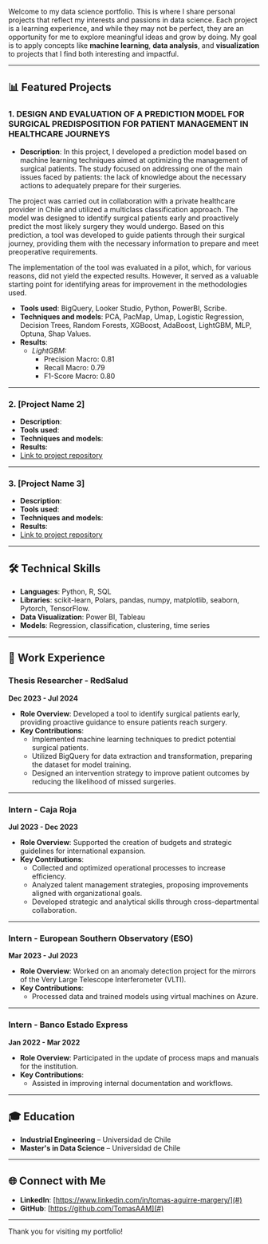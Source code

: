 

Welcome to my data science portfolio. This is where I share personal projects that reflect my interests and passions in data science. Each project is a learning experience, and while they may not be perfect, they are an opportunity for me to explore meaningful ideas and grow by doing. My goal is to apply concepts like **machine learning**, **data analysis**, and **visualization** to projects that I find both interesting and impactful.


---

## 📊 Featured Projects

### 1. **DESIGN AND EVALUATION OF A PREDICTION MODEL FOR SURGICAL PREDISPOSITION FOR PATIENT MANAGEMENT IN HEALTHCARE JOURNEYS**
- **Description**:
In this project, I developed a prediction model based on machine learning techniques aimed at optimizing the management of surgical patients. The study focused on addressing one of the main issues faced by patients: the lack of knowledge about the necessary actions to adequately prepare for their surgeries.

The project was carried out in collaboration with a private healthcare provider in Chile and utilized a multiclass classification approach. The model was designed to identify surgical patients early and proactively predict the most likely surgery they would undergo. Based on this prediction, a tool was developed to guide patients through their surgical journey, providing them with the necessary information to prepare and meet preoperative requirements.

The implementation of the tool was evaluated in a pilot, which, for various reasons, did not yield the expected results. However, it served as a valuable starting point for identifying areas for improvement in the methodologies used.
- **Tools used**: BigQuery, Looker Studio, Python, PowerBI, Scribe.
- **Techniques and models**: PCA, PacMap, Umap, Logistic Regression, Decision Trees, Random Forests, XGBoost, AdaBoost, LightGBM, MLP, Optuna, Shap Values.
- **Results**:
     - *LightGBM:*
       - Precision Macro: 0.81
       - Recall Macro: 0.79
       - F1-Score Macro: 0.80

---

### 2. **[Project Name 2]**
- **Description**: 
- **Tools used**: 
- **Techniques and models**: 
- **Results**: 
- [Link to project repository](#)

---

### 3. **[Project Name 3]**
- **Description**: 
- **Tools used**: 
- **Techniques and models**: 
- **Results**: 
- [Link to project repository](#)

---

## 🛠 Technical Skills

- **Languages**: Python, R, SQL
- **Libraries**: scikit-learn, Polars, pandas, numpy, matplotlib, seaborn, Pytorch, TensorFlow.
- **Data Visualization**: Power BI, Tableau
- **Models**: Regression, classification, clustering, time series

---

## 💼 Work Experience

### **Thesis Researcher** - RedSalud  
**Dec 2023 - Jul 2024**

- **Role Overview**: Developed a tool to identify surgical patients early, providing proactive guidance to ensure patients reach surgery. 
- **Key Contributions**:
  - Implemented machine learning techniques to predict potential surgical patients.
  - Utilized BigQuery for data extraction and transformation, preparing the dataset for model training.
  - Designed an intervention strategy to improve patient outcomes by reducing the likelihood of missed surgeries.

---

### **Intern** - Caja Roja  
**Jul 2023 - Dec 2023**

- **Role Overview**: Supported the creation of budgets and strategic guidelines for international expansion.
- **Key Contributions**:
  - Collected and optimized operational processes to increase efficiency.
  - Analyzed talent management strategies, proposing improvements aligned with organizational goals.
  - Developed strategic and analytical skills through cross-departmental collaboration.

---

### **Intern** - European Southern Observatory (ESO)  
**Mar 2023 - Jul 2023**

- **Role Overview**: Worked on an anomaly detection project for the mirrors of the Very Large Telescope Interferometer (VLTI).
- **Key Contributions**:
  - Processed data and trained models using virtual machines on Azure.
    
---

### **Intern** - Banco Estado Express  
**Jan 2022 - Mar 2022**

- **Role Overview**: Participated in the update of process maps and manuals for the institution.
- **Key Contributions**:
  - Assisted in improving internal documentation and workflows.


---

## 🎓 Education

- **Industrial Engineering** – Universidad de Chile
- **Master's in Data Science** – Universidad de Chile

---

## 🌐 Connect with Me

- **LinkedIn**: [https://www.linkedin.com/in/tomas-aguirre-margery/](#)
- **GitHub**: [https://github.com/TomasAAM](#)

---

Thank you for visiting my portfolio!
